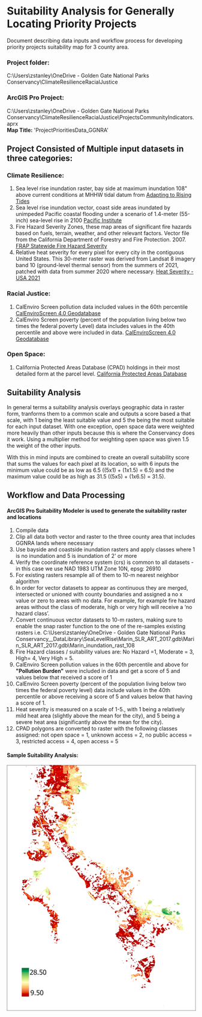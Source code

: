 # Suitability Analysis for Generally Locating Priority Projects
Document describing data inputs and workflow process for developing priority projects suitability map for 3 county area. 

### Project folder:
C:\Users\zstanley\OneDrive - Golden Gate National Parks Conservancy\ClimateResilienceRacialJustice
### ArcGIS Pro Project:
C:\Users\zstanley\OneDrive - Golden Gate National Parks Conservancy\ClimateResilienceRacialJustice\ProjectsCommunityIndicators.aprx  
__Map Title:__ 'ProjectPrioritiesData_GGNRA'


## Project Consisted of Multiple input datasets in three categories: 

### Climate Resilience:

1. Sea level rise inundation raster, bay side at maximum inundation 108" above current conditions at MHHW tidal datum from [Adapting to Rising Tides](https://explorer.adaptingtorisingtides.org/download)  
2. Sea level rise inundation vector, coast side areas inundated by unimpeded Pacific coastal flooding under a scenario of 1.4-meter (55-inch) sea-level rise in 2100 [Pacific Institute](https://www.pacinst.org/reports/sea_level_rise_data/Ca_coast_yr2100_flood.zip)  
3. Fire Hazard Severity Zones, these map areas of significant fire hazards based on fuels, terrain, weather, and other relevant factors. Vector file from the California Department of Forestry and Fire Protection. 2007. [FRAP Statewide Fire Hazard Severity](https://osfm.fire.ca.gov/divisions/community-wildfire-preparedness-and-mitigation/wildland-hazards-building-codes/fire-hazard-severity-zones-maps/#panel-fe9aa269-fa8e-4501-8f75-cce08c29b227)  
4. Relative heat severity for every pixel for every city in the contiguous United States. This 30-meter raster was derived from Landsat 8 imagery band 10 (ground-level thermal sensor) from the summers of 2021, patched with data from summer 2020 where necessary. [Heat Severity - USA 2021](https://parksconservancy.maps.arcgis.com/home/item.html?id=cdd2ffd5a2fc414ca1a5e676f5fce3e3)  

### Racial Justice:

1. CalEnviro Screen pollution data included values in the 60th percentile [CalEnviroScreen 4.0 Geodatabase](https://oehha.ca.gov/media/downloads/calenviroscreen/document/calenviroscreen40gdbf2021gdb.zip)
2. CalEnviro Screen poverty (percent of the population living below two times the federal poverty Level) data includes values in the 40th percentile and above were included in data. [CalEnviroScreen 4.0 Geodatabase](https://oehha.ca.gov/media/downloads/calenviroscreen/document/calenviroscreen40gdbf2021gdb.zip)

### Open Space:

1. California Protected Areas Database (CPAD) holdings in their most detailed form at the parcel level. [California Protected Areas Database](hhttps://www.calands.org/cpad/)  

## Suitability Analysis
In general terms a suitability analysis overlays geographic data in raster form, tranforms them to a common scale and outputs a score based a that scale, with 1 being the least suitable value and 5 the being the most suitable for each input dataset. With one exception, open space data were weighted more heavily than other inputs because this is where the Conservancy does it work. Using a multiplier method for weighting open space was given 1.5 the weight of the other inputs. 

With this in mind inputs are combined to create an overall suitability score that sums the values for each pixel at its location, so with 6 inputs the minimum value could be as low as 6.5 ((5x1) + (1x1.5) = 6.5) and the maximum value could be as high as 31.5 ((5x5) + (1x6.5) = 31.5). 

## Workflow and Data Processing  
#### ArcGIS Pro Suitability Modeler is used to generate the suitability raster and locations

1. Compile data
2. Clip all data both vector and raster to the three county area that includes GGNRA lands  where necessary
3. Use bayside and coastside inundation rasters and apply classes where 1 is no inundation and 5 is inundation of 2' or more
4. Verify the coordinate reference system (crs) is common to all datasets - in this case we use NAD 1983 UTM Zone 10N, epsg: 26910  
5. For existing rasters resample all of them to 10-m nearest neighbor algorithm  
6. In order for vector datasets to appear as continuous they are merged, intersected or unioned with county boundaries and assigned a no x value or zero to areas with no data. For example, for  example fire hazard areas without the class of moderate, high or very high will receive a ‘no hazard class’. 
7. Convert continuous vector datasets to 10-m rasters, making sure to enable the snap raster function to the one of the re-samples existing rasters i.e. C:\Users\zstanley\OneDrive - Golden Gate National Parks Conservancy\__DataLibrary\SeaLevelRise\Marin_SLR_ART_2017.gdb\Marin_SLR_ART_2017.gdb\Marin_inundation_rast_108  
8. Fire Hazard classes / suitability values are: No Hazard =1, Moderate = 3, High= 4, Very High = 5.  
9. CalEnviro Screen pollution values in the 60th percentile and above for **"Pollution Burden"** were included in data and get a score of 5 and values below that received a score of 1  
10. CalEnviro Screen poverty (percent of the population living below two times the federal poverty level) data include values in the 40th percentile or above receiving a score of 5 and values below that having a score of 1.  
11. Heat severity is measured on a scale of 1-5., with 1 being a relatively mild heat area (slightly above the mean for the city), and 5 being a severe heat area (significantly above the mean for the city).  
12. CPAD polygons are converted to raster with the following classes assigned: not open space = 1, unknown access = 2, no public access = 3, restricted access = 4, open access = 5

#### Sample Suitability Analysis:  
![Suitability Map](graphics/suitabilitysample.jpg)

